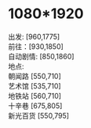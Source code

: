 # 1080*1920

出发: [960,1775]  
前往：[930,1850]   
自动剧情: [850,1860]  
地点:   
朝闻路 [550,710]  
艺术馆 [535,710]  
地铁站 [560,710]  
十辛巷 [675,805]  
新光百货 [550,795]  
